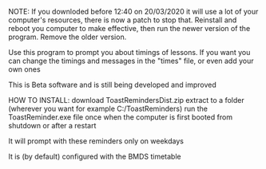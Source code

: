 NOTE: If you downloded before 12:40 on 20/03/2020 it will use a lot of your computer's resources, there is now a patch to stop that. Reinstall and reboot you computer to make effective, then run the newer version of the program. Remove the older version.

Use this program to prompt you about timings of lessons.
If you want you can change the timings and messages in the "times" file, or even add your own ones

This is Beta software and is still being developed and improved

HOW TO INSTALL:
download ToastRemindersDist.zip
extract to a folder (wherever you want for example C:/ToastReminders)
run the ToastReminder.exe file once when the computer is first booted from shutdown or after a restart

It will prompt with these reminders only on weekdays

It is (by default) configured with the BMDS timetable

